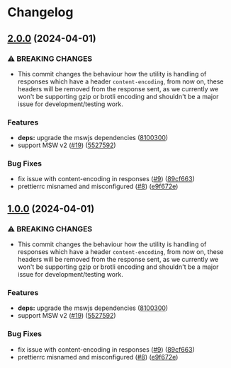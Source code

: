 # Changelog

## [2.0.0](https://github.com/weyert/tapico-msw-webarchive/compare/v1.0.0...v2.0.0) (2024-04-01)


### ⚠ BREAKING CHANGES

* This commit changes the behaviour how the utility is handling of responses which have a header `content-encoding`, from now on, these headers will be removed from the response sent, as we currently we won't be supporting gzip or brotli encoding and shouldn't be a major issue for development/testing work.

### Features

* **deps:** upgrade the mswjs dependencies ([8100300](https://github.com/weyert/tapico-msw-webarchive/commit/81003006d55f6eb754fdf4a5079df309531841f0))
* support MSW v2 ([#19](https://github.com/weyert/tapico-msw-webarchive/issues/19)) ([5527592](https://github.com/weyert/tapico-msw-webarchive/commit/5527592bd76ce2faca5cfb80d2f25e06da639455))


### Bug Fixes

* fix issue with content-encoding in responses ([#9](https://github.com/weyert/tapico-msw-webarchive/issues/9)) ([89cf663](https://github.com/weyert/tapico-msw-webarchive/commit/89cf663a62af1bb3e30e240906997515bad45bde))
* prettierrc misnamed and misconfigured ([#8](https://github.com/weyert/tapico-msw-webarchive/issues/8)) ([e9f672e](https://github.com/weyert/tapico-msw-webarchive/commit/e9f672e5178fd5d31f71b087593cf0900fdb44ed))

## [1.0.0](https://github.com/Tapico/tapico-msw-webarchive/compare/v0.5.0...v1.0.0) (2024-04-01)


### ⚠ BREAKING CHANGES

* This commit changes the behaviour how the utility is handling of responses which have a header `content-encoding`, from now on, these headers will be removed from the response sent, as we currently we won't be supporting gzip or brotli encoding and shouldn't be a major issue for development/testing work.

### Features

* **deps:** upgrade the mswjs dependencies ([8100300](https://github.com/Tapico/tapico-msw-webarchive/commit/81003006d55f6eb754fdf4a5079df309531841f0))
* support MSW v2 ([#19](https://github.com/Tapico/tapico-msw-webarchive/issues/19)) ([5527592](https://github.com/Tapico/tapico-msw-webarchive/commit/5527592bd76ce2faca5cfb80d2f25e06da639455))


### Bug Fixes

* fix issue with content-encoding in responses ([#9](https://github.com/Tapico/tapico-msw-webarchive/issues/9)) ([89cf663](https://github.com/Tapico/tapico-msw-webarchive/commit/89cf663a62af1bb3e30e240906997515bad45bde))
* prettierrc misnamed and misconfigured ([#8](https://github.com/Tapico/tapico-msw-webarchive/issues/8)) ([e9f672e](https://github.com/Tapico/tapico-msw-webarchive/commit/e9f672e5178fd5d31f71b087593cf0900fdb44ed))
